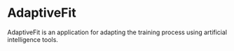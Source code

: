 # AdaptiveFit
AdaptiveFit is an application for adapting the training process using artificial intelligence tools.
